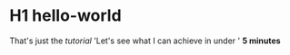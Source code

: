 # H1 hello-world
That's just the *tutorial*
'Let's see what I can achieve in under '
**5 minutes** 
